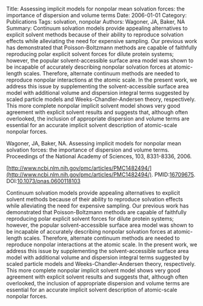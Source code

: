 Title: Assessing implicit models for nonpolar mean solvation forces: the importance of dispersion and volume terms
Date: 2006-01-01
Category: Publications
Tags: solvation, nonpolar
Authors: Wagoner, JA, Baker, NA
Summary: Continuum solvation models provide appealing alternatives to explicit solvent methods because of their ability to reproduce solvation effects while alleviating the need for expensive sampling. Our previous work has demonstrated that Poisson-Boltzmann methods are capable of faithfully reproducing polar explicit solvent forces for dilute protein systems; however, the popular solvent-accessible surface area model was shown to be incapable of accurately describing nonpolar solvation forces at atomic-length scales. Therefore, alternate continuum methods are needed to reproduce nonpolar interactions at the atomic scale. In the present work, we address this issue by supplementing the solvent-accessible surface area model with additional volume and dispersion integral terms suggested by scaled particle models and Weeks-Chandler-Andersen theory, respectively. This more complete nonpolar implicit solvent model shows very good agreement with explicit solvent results and suggests that, although often overlooked, the inclusion of appropriate dispersion and volume terms are essential for an accurate implicit solvent description of atomic-scale nonpolar forces.

Wagoner, JA, Baker, NA. Assessing implicit models for nonpolar mean solvation forces: the importance of dispersion and volume terms. Proceedings of the National Academy of Sciences, 103, 8331-8336, 2006. 

[http://www.ncbi.nlm.nih.gov/pmc/articles/PMC1482494/](http://www.ncbi.nlm.nih.gov/pmc/articles/PMC1482494/). PMID:[16709675](http://www.ncbi.nlm.nih.gov/pubmed/16709675). DOI:[10.1073/pnas.0600118103](http://dx.doi.org/10.1073/pnas.0600118103)

Continuum solvation models provide appealing alternatives to explicit solvent methods because of their ability to reproduce solvation effects while alleviating the need for expensive sampling. Our previous work has demonstrated that Poisson-Boltzmann methods are capable of faithfully reproducing polar explicit solvent forces for dilute protein systems; however, the popular solvent-accessible surface area model was shown to be incapable of accurately describing nonpolar solvation forces at atomic-length scales. Therefore, alternate continuum methods are needed to reproduce nonpolar interactions at the atomic scale. In the present work, we address this issue by supplementing the solvent-accessible surface area model with additional volume and dispersion integral terms suggested by scaled particle models and Weeks-Chandler-Andersen theory, respectively. This more complete nonpolar implicit solvent model shows very good agreement with explicit solvent results and suggests that, although often overlooked, the inclusion of appropriate dispersion and volume terms are essential for an accurate implicit solvent description of atomic-scale nonpolar forces.
